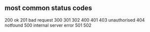 ## most common status codes

200 ok
201 bad request
300
301
302
400
401
403 unauthorised
404 notfound
500 internal server error
501
502